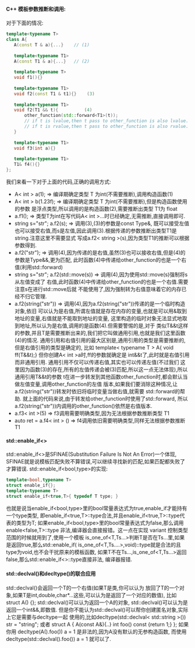 #### C++ 模板参数推断和调用:
对于下面的情况:
```c++
template<typename T>
class A{
   A(const T & a){...}    // (1)
   
   template<typename T1>
   A(const T1 & a){...}   // (2)
   
   template<typename T>
   void f1(){}            
   
   template<typename T1>
   void f2(const T1 & t1){}    (3) 
   
   template<typename T1>
   void f2(T1 && t){          (4) 
       other_function(std::forward<T1>(t));
       // if t is lvalue,then t pass to other_function is also lvalue.
       // if t is rvalue,then t pass to other_function is also rvalue.
   }
   
   template<typename T1>
   void f3(int a){}            
   
   template<typename T1>
   T1& f4(){}              
};               
```
我们来看一下对于上面的代码,正确的调用方式:
- A< int > a(1);   => 编译期确定类型 T 为int(不需要推断),调用构造函数(1)
- A< int > b(1.23f); => 编译期确定类型 T 为int(不需要推断),但是构造函数使用的参数
是浮点类型,所以调用的是构造函数(2),需要推断出类型 T1为 float
- a.f1(); => 类型T为int在写代码A< int >...时已经确定,无需推断,直接调用即可.
- string s="str"; a.f2(s); => 调用(3),(3)的参数是const Type&,
既可以接受左值也可以接受右值,而s是左值,因此调用(3).根据传递的参数推断出类型T1是string.注意这里不需要显式
写成a.f2< string >(s),因为类型T1的推断可以根据参数得到.
- a.f2("str"); => 调用(4),因为传递的是右值,虽然(3)也可以接收右值,但是(4)的参数是Type&&,更为匹配,
此时函数(4)中传递给other_function的也是一个右值(利用std::forward)
- string s="str"; a.f2(std::move(s)) => 调用(4),因为使用std::move(s)强制将s从左值变成了
右值,此时函数(4)中传递给other_function的也是一个右值.需要注意s在进行std::move后就
不能使用了,因为强制转为右值意味着它的内存已经不归它管理.
- a.f2(string("str")) => 调用(4),因为a.f2(string("str"))传递的是一个临时构造对象,依旧
可以认为是右值,所谓左值就是存在内存的变量,也就是可以用&取到地址的变量,右值就是不能取到地址的变量,
这里构造的临时对象无法显式地取到地址,所以认为是右值,调用的是函数(4).但需要警惕的是,对于
类似T&&t这样的参数,并且T是需要推断出来的,我们把它叫做通用引用,也就是我们这里函数(4)的情况.
通用引用和右值引用的最大区别是,通用引用的类型是需要推断的,但是右值引用的类型是确定的,
比如 template< typename T > A{ void ff(T&&t);} 但你创建A< int >a时,ff的参数就确定是
int&&t了,此时就是右值引用而非通用引用. 通用引用不仅可以传递右值,其实也可以传递左值(不过我们
这里因为函数(3)的存在,所有的左值传递会被(3)匹配,所以这一点无法体现),所以通用引用T&&t的参数
t在进一步转发到其他函数other_function时,都会默认当做左值变量,调用other_function的左值
版本,如果我们要消除这种情况,让a.f2(string("str"))转发时依旧将临时变量当做右值,就需要
std::forward的帮助. 就上面的代码来说,由于转发给other_function时使用了std::forward,
所以a.f2(string("str"))内调用的other_function()依然是右值版本.
- a.f3< int >(5) => f3调用需要明确类型,因为无法根据参数推断类型 T1
- auto ret = a.f4< int > () => f4调用依旧需要明确类型,同样无法根据参数推断 T1

#### std::enable_if<>
std::enable_if<>是SFINAE(Substitution Failure Is Not An Error)一个体现,
SFINAE就是说模板匹配失败不算错误,可以继续寻找新的匹配,如果匹配都失败了才算错误.
std::enable_if<bool,type>的实现:
```c++
template<bool,typename T>
struct enable_if{};
template<typename T>
struct enable_if<true,T>{ typedef T type; }
```
也就是说当enable_if<bool,type>里的bool常量表达式为true,enable_if才能持有一个type类型,
即enable_if<true,T>::type合法,并且enable_if<true,T>::type代表的类型为T;
如果enable_if<bool,type>里的bool常量表达式为false,那么调用enable<false,T>::type
非法,编译器会直接报错。这一点在实现 variant 控制类型范围的时候就用到了,使用一个模板
is_one_of<T,Ts...>判断T是否在Ts...里,如果是返回true,那么std::enable_if(
is_one_of<T,Ts....>,void)::type就是合法的且type为void,也不会干扰原来的模板函数,
如果T不在Ts...,is_one_of<T,Ts...>返回false,那么std::enable_if<>::type直接非法,
编译器报错.
 
#### std::declval<T>()和decltype()的联合应用
std::declval<T>()会返回一个T的一个右值(如果T是类,你可以认为
放回了T的一个对象,如果T是int,double,char*...这些,可以认为是返回了一个对应的数值),
比如 struct A() {}; std::declval<A>()可以认为返回一个A的对象,
std::declval<int>()可以认为是返回一个int&&,即数值.
但是你不能认为std::declval<T>()可以帮你创建匿名对象,实际上它是需要与decltype一起
使用的,比如decltype(std::declval< std::string >()) str = "string";
或者 struct A { A(const A&){..} int foo() const {return 1;} };
如果你用 decltype(A().foo()) a = 1 是非法的,因为A没有默认的无参构造函数,
而使用 decltype(std::declval<A>().foo()) a = 1 就可以了.


